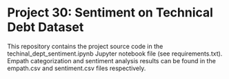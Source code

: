 # Project 30: Sentiment on Technical Debt Dataset

This repository contains the project source code in the techinal_dept_sentiment.ipynb Jupyter notebook file (see requirements.txt). Empath categorization and sentiment analysis results can be found in the empath.csv and sentiment.csv files respectively.
